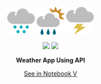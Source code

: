 <p align='center'><img src="/PNG/h.png"> <img src="/PNG/s.png"> <img src="/PNG/t.png"> </p>

<p align='center'> <img src='https://img.shields.io/github/languages/code-size/distroteam/weather-app'> <img src='https://img.shields.io/github/license/distroteam/weather-app'</p>

<p align='center'><b>Weather App Using API</b></p>




<p align='center'><a href='https://github.com/DistroTEAM/Weather-App/blob/master/cli/Weather%20APP.ipynb'>See in Notebook V</a></p>
